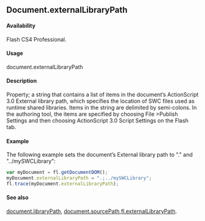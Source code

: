 ## Document.externalLibraryPath

#### Availability

Flash CS4 Professional.

#### Usage

document.externalLibraryPath

#### Description

Property; a string that contains a list of items in the document’s ActionScript 3.0 External library path, which specifies the location of SWC files used as runtime shared libraries. Items in the string are delimited by semi-colons. In the authoring tool, the items are specified by choosing File >Publish Settings and then choosing ActionScript 3.0 Script Settings on the Flash tab.

#### Example


The following example sets the document’s External library path to "." and "../mySWCLibrary":

```javascript
var myDocument = fl.getDocumentDOM(); 
myDocument.externalLibraryPath = ".;../mySWCLibrary"; 
fl.trace(myDocument.externalLibraryPath);

```
#### See also

[document.libraryPath](../Document_object/docume99.md), [document.sourcePath](../Document_object/docum36.md),[fl.externalLibraryPath](../flash_object_(fl)/fl23.md).
